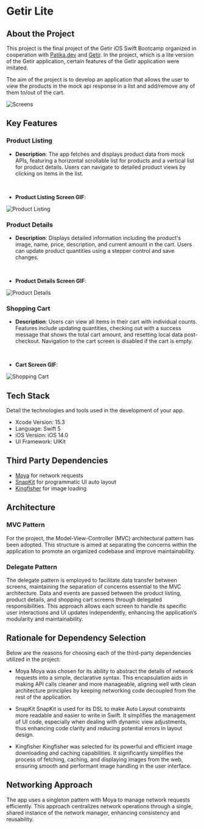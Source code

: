 # Getir Lite

## About the Project
This project is the final project of the Getir iOS Swift Bootcamp organized in cooperation with [Patika.dev](https://www.patika.dev) and [Getir](https://getir.com). In the project, which is a lite version of the Getir application, certain features of the Getir application were imitated.

The aim of the project is to develop an application that allows the user to view the products in the mock api response in a list and add/remove any of them to/out of the cart.

![Screens](Screenshots/MainPages.png)
## Key Features


### Product Listing
- **Description**: The app fetches and displays product data from mock APIs, featuring a horizontal scrollable list for products and a vertical list for product details. Users can navigate to detailed product views by clicking on items in the list.

<br>

- **Product Listing Screen GIF**:

![Product Listing](GIFS/ProductListing.gif)

### Product Details
- **Description**: Displays detailed information including the product's image, name, price, description, and current amount in the cart. Users can update product quantities using a stepper control and save changes.

<br>


- **Product Details Screen GIF**:

![Product Details](GIFS/ProductDetails.gif)

### Shopping Cart
- **Description**: Users can view all items in their cart with individual counts. Features include updating quantities, checking out with a success message that shows the total cart amount, and resetting local data post-checkout. Navigation to the cart screen is disabled if the cart is empty.

<br>

- **Cart Screen GIF**:

![Shopping Cart](GIFS/Cart.gif)
## Tech Stack
Detail the technologies and tools used in the development of your app.
- Xcode Version: 15.3
- Language: Swift 5
- iOS Version: iOS 14.0
- UI Framework: UIKit

## Third Party Dependencies

- [Moya](https://github.com/Moya/Moya) for network requests
- [SnapKit](https://github.com/SnapKit/SnapKit) for programmatic UI auto layout
- [Kingfisher](https://github.com/onevcat/Kingfisher) for image loading

## Architecture

### MVC Pattern
For the project, the Model-View-Controller (MVC) architectural pattern has been adopted. This structure is aimed at separating the concerns within the application to promote an organized codebase and improve maintainability.

### Delegate Pattern
The delegate pattern is employed to facilitate data transfer between screens, maintaining the separation of concerns essential to the MVC architecture. Data and events are passed between the product listing, product details, and shopping cart screens through delegated responsibilities. This approach allows each screen to handle its specific user interactions and UI updates independently, enhancing the application’s modularity and maintainability.

## Rationale for Dependency Selection

Below are the reasons for choosing each of the third-party dependencies utilized in the project:

- Moya
Moya was chosen for its ability to abstract the details of network requests into a simple, declarative syntax. This encapsulation aids in making API calls cleaner and more manageable, aligning well with clean architecture principles by keeping networking code decoupled from the rest of the application.

- SnapKit
SnapKit is used for its DSL to make Auto Layout constraints more readable and easier to write in Swift. It simplifies the management of UI code, especially when dealing with dynamic view adjustments, thus enhancing code clarity and reducing potential errors in layout design.

- Kingfisher
Kingfisher was selected for its powerful and efficient image downloading and caching capabilities. It significantly simplifies the process of fetching, caching, and displaying images from the web, ensuring smooth and performant image handling in the user interface.

## Networking Approach

The app uses a singleton pattern with Moya to manage network requests efficiently. This approach centralizes network operations through a single, shared instance of the network manager, enhancing consistency and reusability.




